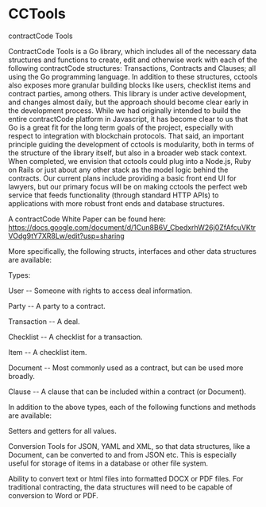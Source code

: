 # CCTools
contractCode Tools

ContractCode Tools is a Go library, which includes all of the necessary data structures and functions to create, edit and otherwise work with each of the following contractCode structures: Transactions, Contracts and Clauses; all using the Go programming language.  In addition to these structures, cctools also exposes more granular building blocks like users, checklist items and contract parties, among others.  This library is under active development, and changes almost daily, but the approach should become clear early in the development process.  While we had originally intended to build the entire contractCode platform in Javascript, it has become clear to us that Go is a great fit for the long term goals of the project, especially with respect to integration with blockchain protocols.  That said, an important principle guiding the development of cctools is modularity, both in terms of the structure of the library itself, but also in a broader web stack context.  When completed, we envision that cctools could plug into a Node.js, Ruby on Rails or just about any other stack as the model logic behind the contracts.  Our current plans include providing a basic front end UI for lawyers, but our primary focus will be on making cctools the perfect web service that feeds functionality (through standard HTTP APIs) to applications with more robust front ends and database structures.

A contractCode White Paper can be found here: https://docs.google.com/document/d/1Cun8B6V_CbedxrhW26j0ZfAfcuVKtrVOdg9tY7XR8Lw/edit?usp=sharing

More specifically, the following structs, interfaces and other data structures are available:

Types:

User -- Someone with rights to access deal information.

Party -- A party to a contract.

Transaction -- A deal.

Checklist -- A checklist for a transaction.

Item -- A checklist item.

Document -- Most commonly used as a contract, but can be used more broadly.

Clause -- A clause that can be included within a contract (or Document).

In addition to the above types, each of the following functions and methods are available:

Setters and getters for all values. 

Conversion Tools for JSON, YAML and XML, so that data structures, like a Document, can be converted to and from JSON etc. This is especially useful for storage of items in a database or other file system.

Ability to convert text or html files into formatted DOCX or PDF files.  For traditional contracting, the data structures will need to be capable of conversion to Word or PDF.


